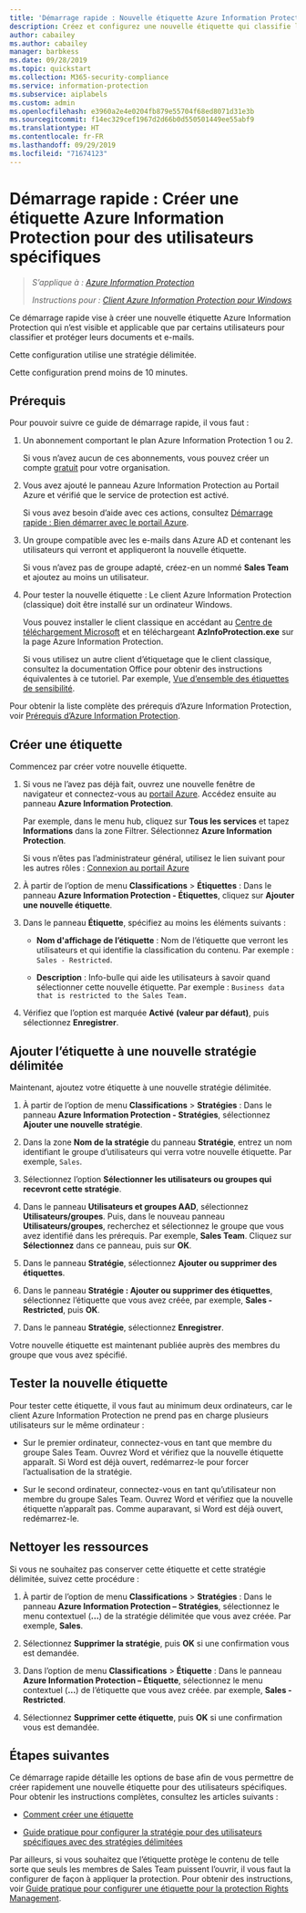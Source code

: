 ```yaml
---
title: 'Démarrage rapide : Nouvelle étiquette Azure Information Protection pour des utilisateurs spécifiques – AIP'
description: Créez et configurez une nouvelle étiquette qui classifie les documents et e-mails pour un sous-ensemble d’utilisateurs à l’aide d’une stratégie délimitée.
author: cabailey
ms.author: cabailey
manager: barbkess
ms.date: 09/28/2019
ms.topic: quickstart
ms.collection: M365-security-compliance
ms.service: information-protection
ms.subservice: aiplabels
ms.custom: admin
ms.openlocfilehash: e3960a2e4e0204fb879e55704f68ed8071d31e3b
ms.sourcegitcommit: f14ec329cef1967d2d66b0d550501449ee55abf9
ms.translationtype: HT
ms.contentlocale: fr-FR
ms.lasthandoff: 09/29/2019
ms.locfileid: "71674123"
---
```

# <a name="quickstart-create-a-new-azure-information-protection-label-for-specific-users"></a>Démarrage rapide : Créer une étiquette Azure Information Protection pour des utilisateurs spécifiques

>*S’applique à : [Azure Information Protection](https://azure.microsoft.com/pricing/details/information-protection)*
>
> *Instructions pour : [Client Azure Information Protection pour Windows](faqs.md#whats-the-difference-between-the-azure-information-protection-client-and-the-azure-information-protection-unified-labeling-client)*

Ce démarrage rapide vise à créer une nouvelle étiquette Azure Information Protection qui n’est visible et applicable que par certains utilisateurs pour classifier et protéger leurs documents et e-mails.

Cette configuration utilise une stratégie délimitée.

Cette configuration prend moins de 10 minutes.

## <a name="prerequisites"></a>Prérequis

Pour pouvoir suivre ce guide de démarrage rapide, il vous faut :

1. Un abonnement comportant le plan Azure Information Protection 1 ou 2.
    
    Si vous n’avez aucun de ces abonnements, vous pouvez créer un compte [gratuit](https://admin.microsoft.com/Signup/Signup.aspx?OfferId=87dd2714-d452-48a0-a809-d2f58c4f68b7) pour votre organisation.

2. Vous avez ajouté le panneau Azure Information Protection au Portail Azure et vérifié que le service de protection est activé.

    Si vous avez besoin d’aide avec ces actions, consultez [Démarrage rapide : Bien démarrer avec le portail Azure](quickstart-viewpolicy.md).

3. Un groupe compatible avec les e-mails dans Azure AD et contenant les utilisateurs qui verront et appliqueront la nouvelle étiquette.
    
    Si vous n’avez pas de groupe adapté, créez-en un nommé **Sales Team** et ajoutez au moins un utilisateur.

4. Pour tester la nouvelle étiquette : Le client Azure Information Protection (classique) doit être installé sur un ordinateur Windows. 
    
    Vous pouvez installer le client classique en accédant au [Centre de téléchargement Microsoft](https://www.microsoft.com/en-us/download/details.aspx?id=53018) et en téléchargeant **AzInfoProtection.exe** sur la page Azure Information Protection.
     
    Si vous utilisez un autre client d’étiquetage que le client classique, consultez la documentation Office pour obtenir des instructions équivalentes à ce tutoriel. Par exemple, [Vue d’ensemble des étiquettes de sensibilité](/microsoft-365/compliance/sensitivity-labels).

Pour obtenir la liste complète des prérequis d’Azure Information Protection, voir [Prérequis d’Azure Information Protection](requirements.md).
    
## <a name="create-a-new-label"></a>Créer une étiquette

Commencez par créer votre nouvelle étiquette.

1. Si vous ne l’avez pas déjà fait, ouvrez une nouvelle fenêtre de navigateur et connectez-vous au [portail Azure](configure-policy.md#signing-in-to-the-azure-portal). Accédez ensuite au panneau **Azure Information Protection**.
    
    Par exemple, dans le menu hub, cliquez sur **Tous les services** et tapez **Informations** dans la zone Filtrer. Sélectionnez **Azure Information Protection**.
    
    Si vous n’êtes pas l’administrateur général, utilisez le lien suivant pour les autres rôles : [Connexion au portail Azure](configure-policy.md#signing-in-to-the-azure-portal)

2. À partir de l’option de menu **Classifications** > **Étiquettes** : Dans le panneau **Azure Information Protection - Étiquettes**, cliquez sur **Ajouter une nouvelle étiquette**.

3. Dans le panneau **Étiquette**, spécifiez au moins les éléments suivants :
    
    - **Nom d'affichage de l’étiquette** : Nom de l’étiquette que verront les utilisateurs et qui identifie la classification du contenu. Par exemple : `Sales - Restricted`.
    
    - **Description** : Info-bulle qui aide les utilisateurs à savoir quand sélectionner cette nouvelle étiquette. Par exemple : `Business data that is restricted to the Sales Team.`

4. Vérifiez que l’option est marquée **Activé** **(valeur par défaut)**, puis sélectionnez **Enregistrer**.

## <a name="add-the-label-to-a-new-scoped-policy"></a>Ajouter l’étiquette à une nouvelle stratégie délimitée

Maintenant, ajoutez votre étiquette à une nouvelle stratégie délimitée.

1. À partir de l’option de menu **Classifications** > **Stratégies** : Dans le panneau **Azure Information Protection - Stratégies**, sélectionnez **Ajouter une nouvelle stratégie**. 

2. Dans la zone **Nom de la stratégie** du panneau **Stratégie**, entrez un nom identifiant le groupe d’utilisateurs qui verra votre nouvelle étiquette. Par exemple, `Sales`.

3. Sélectionnez l’option **Sélectionner les utilisateurs ou groupes qui recevront cette stratégie**.

4. Dans le panneau **Utilisateurs et groupes AAD**, sélectionnez **Utilisateurs/groupes**. Puis, dans le nouveau panneau **Utilisateurs/groupes**, recherchez et sélectionnez le groupe que vous avez identifié dans les prérequis. Par exemple, **Sales Team**. Cliquez sur **Sélectionnez** dans ce panneau, puis sur **OK**.

5. Dans le panneau **Stratégie**, sélectionnez **Ajouter ou supprimer des étiquettes**.

6. Dans le panneau **Stratégie : Ajouter ou supprimer des étiquettes**, sélectionnez l’étiquette que vous avez créée, par exemple, **Sales - Restricted**, puis **OK**.

7. Dans le panneau **Stratégie**, sélectionnez **Enregistrer**. 

Votre nouvelle étiquette est maintenant publiée auprès des membres du groupe que vous avez spécifié. 

## <a name="test-your-new-label"></a>Tester la nouvelle étiquette

Pour tester cette étiquette, il vous faut au minimum deux ordinateurs, car le client Azure Information Protection ne prend pas en charge plusieurs utilisateurs sur le même ordinateur :

 - Sur le premier ordinateur, connectez-vous en tant que membre du groupe Sales Team. Ouvrez Word et vérifiez que la nouvelle étiquette apparaît. Si Word est déjà ouvert, redémarrez-le pour forcer l’actualisation de la stratégie.

- Sur le second ordinateur, connectez-vous en tant qu’utilisateur non membre du groupe Sales Team. Ouvrez Word et vérifiez que la nouvelle étiquette n’apparaît pas. Comme auparavant, si Word est déjà ouvert, redémarrez-le.

## <a name="clean-up-resources"></a>Nettoyer les ressources

Si vous ne souhaitez pas conserver cette étiquette et cette stratégie délimitée, suivez cette procédure :

1. À partir de l’option de menu **Classifications** > **Stratégies** : Dans le panneau **Azure Information Protection – Stratégies**, sélectionnez le menu contextuel (**…**) de la stratégie délimitée que vous avez créée. Par exemple, **Sales**.

2. Sélectionnez **Supprimer la stratégie**, puis **OK** si une confirmation vous est demandée.

3. Dans l’option de menu **Classifications** > **Étiquette** : Dans le panneau **Azure Information Protection – Étiquette**, sélectionnez le menu contextuel (**…**) de l’étiquette que vous avez créée.  par exemple, **Sales - Restricted**.

4.  Sélectionnez **Supprimer cette étiquette**, puis **OK** si une confirmation vous est demandée.


## <a name="next-steps"></a>Étapes suivantes

Ce démarrage rapide détaille les options de base afin de vous permettre de créer rapidement une nouvelle étiquette pour des utilisateurs spécifiques. Pour obtenir les instructions complètes, consultez les articles suivants :

- [Comment créer une étiquette](configure-policy-new-label.md)

- [Guide pratique pour configurer la stratégie pour des utilisateurs spécifiques avec des stratégies délimitées](configure-policy-scope.md)

Par ailleurs, si vous souhaitez que l’étiquette protège le contenu de telle sorte que seuls les membres de Sales Team puissent l’ouvrir, il vous faut la configurer de façon à appliquer la protection. Pour obtenir des instructions, voir [Guide pratique pour configurer une étiquette pour la protection Rights Management](configure-policy-protection.md).


